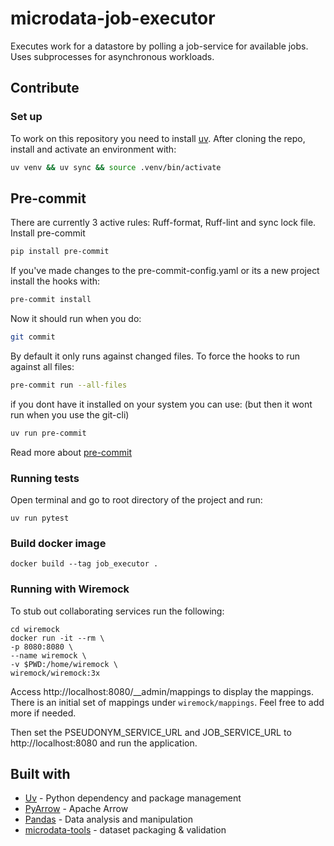 # microdata-job-executor

Executes work for a datastore by polling a job-service for available jobs. Uses subprocesses for asynchronous workloads.

## Contribute

### Set up

To work on this repository you need to install [uv](https://docs.astral.sh/uv/).
After cloning the repo, install and activate an environment with:
```sh
uv venv && uv sync && source .venv/bin/activate 
```
## Pre-commit
There are currently 3 active rules: Ruff-format, Ruff-lint and sync lock file.
Install pre-commit 
```sh
pip install pre-commit
```
If you've made changes to the pre-commit-config.yaml or its a new project install the hooks with:
```sh
pre-commit install
```
Now it should run when you do:
```sh
git commit
```

By default it only runs against changed files. To force the hooks to run against all files:
```sh
pre-commit run --all-files
```
if you dont have it installed on your system you can use: 
(but then it wont run when you use the git-cli)
```sh
uv run pre-commit
```
Read more about [pre-commit](https://pre-commit.com/#intro)

### Running tests

Open terminal and go to root directory of the project and run:

```
uv run pytest
```

### Build docker image

```
docker build --tag job_executor .
```

### Running with Wiremock

To stub out collaborating services run the following:

```
cd wiremock
docker run -it --rm \
-p 8080:8080 \
--name wiremock \
-v $PWD:/home/wiremock \
wiremock/wiremock:3x
```

Access http://localhost:8080/__admin/mappings to display the mappings.
There is an initial set of mappings under `wiremock/mappings`. Feel free to add more if needed.

Then set the PSEUDONYM_SERVICE_URL and JOB_SERVICE_URL to http://localhost:8080 and run the application.

## Built with
- [Uv](https://docs.astral.sh/uv/) - Python dependency and package management
- [PyArrow](https://arrow.apache.org/docs/python/) - Apache Arrow
- [Pandas](https://pandas.pydata.org/) - Data analysis and manipulation
- [microdata-tools](https://pypi.org/project/microdata-tools/) - dataset packaging & validation
